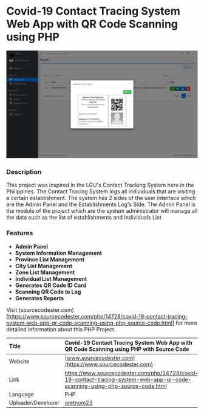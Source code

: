 
# Covid-19 Contact Tracing System Web App with QR Code Scanning using PHP

<div align="center"><img src="cts_qr_card.png" /></div>

### Description

This project was inspired in the LGU's Contact Tracking System here in the Philippines. The Contact Tracing System logs all individuals that are visiting a certain establishment. The system has 2 sides of the user interface which are the Admin Panel and the Establishments Log's Side. The Admin Panel is the module of the project which are the system administrator will manage all the data such as the list of establishments and Individuals List

### Features
<ul>
  <li><strong>Admin Panel</strong></li>
  <li><strong>System Information Management</strong></li>
  <li><strong>Province List Management</strong></li>
  <li><strong>City List Management</strong></li>
  <li><strong>Zone List Management</strong></li>
  <li><strong>Individual List Management</strong></li>
  <li><strong>Generates QR Code ID Card</strong></li>
  <li><strong>Scanning QR Code to Log</strong></li>
  <li><strong>Generates Reports</strong></li>
</ul>

Visit (sourcecodester.com)[https://www.sourcecodester.com/php/14728/covid-19-contact-tracing-system-web-app-qr-code-scanning-using-php-source-code.html] for more detailed information about this PHP Project.


| Title | Covid-19 Contact Tracing System Web App with QR Code Scanning using PHP with Source Code |
|:--|:--|
| Website | [www.sourcecodester.com](https://www.sourcecodester.com) |
| Link | https://www.sourcecodester.com/php/14728/covid-19-contact-tracing-system-web-app-qr-code-scanning-using-php-source-code.html |
| Language | PHP |
| Uploader/Developer | [oretnom23](https://www.sourcecodester.com/users/tips23) |
